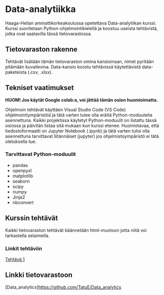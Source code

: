 # Data-analytiikka

Haaga-Helian ammattikorkeakoulussa opetettava Data-analytiikan kurssi. Kurssi suoritetaan Python-ohjelmointikielellä ja koostuu useista tehtävistä, jotka ovat saatavilla tässä tietovarastossa.

## Tietovaraston rakenne

Tehtävät lisätään tämän tietovaraston omina kansioinaan, nimet pyritään pitämään kuvailevina.
Data-kansio koostu tehtävissä käytettävistä data-paketeista (.csv, .xlsx).

## Tekniset vaatimukset

**HUOM! Jos käytät Google colab:a, voi jättää tämän osion huomioimatta.**

Ohjelmoin tehtävät käyttäen Visual Studio Code (VS Code) ohjelmointiympäristöä ja tätä varten tulee olla eräitä Python-moduuleita asennettuna.
Kaikki projektissa käytetyt Python-moduulit on listattu tässä osiossa ja päivitän listaa sitä mukaan kun kurssi etenee.
Huomiotavaa, että tiedostoformaatti on Jupyter Notebook (.ipynb) ja tätä varten tulisi olla asennettuna tarvittavat liitännäiset (jupyter) jos ohjelmistoympäristö ei tätä oletuksella tue.

### Tarvittavat Python-moduulit

- pandas
- openpyxl
- matplotlib
- seaborn
- scipy
- numpy
- Jinja2
- nbconvert

## Kurssin tehtävät

Kaikki tietovaraston tehtävät käännetään html-muotoon jotta niitä voi tarkastella selaimella.

### Linkit tehtäviin

[Tehtävä 1](https://tatue.github.io/Data_analytics/assignment_1/Tehtava_1_kuvaileva_%26_selittava.html)

## Linkki tietovarastoon

[Data_analytics]https://github.com/TatuE/Data_analytics
